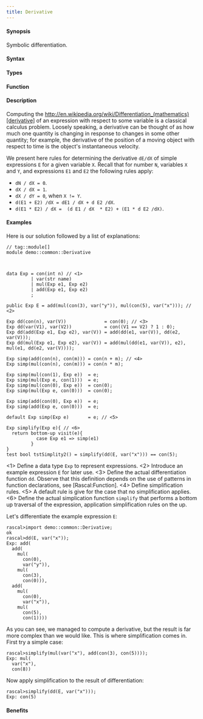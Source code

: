 ```yaml
---
title: Derivative
---
```


#### Synopsis

Symbolic differentiation.

#### Syntax

#### Types

#### Function

#### Description

Computing the http://en.wikipedia.org/wiki/Differentiation_(mathematics)[derivative] of an expression with respect to some variable is a classical calculus problem. Loosely speaking, a derivative can be thought of as how much one quantity is changing in response to changes in some other quantity; for example, the derivative of the position of a moving object with respect to time is the object's instantaneous velocity.

We present here rules for determining the derivative `dE/dX` of simple expressions `E` for a given variable `X`. Recall that for number `N`, variables `X` and `Y`, and expressions `E1` and `E2` the following rules apply:

*  `dN / dX = 0`.
*  `dX / dX = 1`.
*  `dX / dY = 0`, when `X != Y`.
*  `d(E1 + E2) /dX = dE1 / dX + d E2 /dX`.
*  `d(E1 * E2) / dX =  (d E1 / dX  * E2) + (E1 * d E2 /dX)`.


#### Examples

Here is our solution followed by a list of explanations:


```rascal
// tag::module[]
module demo::common::Derivative



data Exp = con(int n) // <1>
         | var(str name)
         | mul(Exp e1, Exp e2)
         | add(Exp e1, Exp e2)
         ;
         
public Exp E = add(mul(con(3), var("y")), mul(con(5), var("x"))); // <2>

Exp dd(con(n), var(V))              = con(0); // <3>
Exp dd(var(V1), var(V2))            = con((V1 == V2) ? 1 : 0);
Exp dd(add(Exp e1, Exp e2), var(V)) = add(dd(e1, var(V)), dd(e2, var(V)));
Exp dd(mul(Exp e1, Exp e2), var(V)) = add(mul(dd(e1, var(V)), e2), mul(e1, dd(e2, var(V))));
 
Exp simp(add(con(n), con(m))) = con(n + m); // <4>
Exp simp(mul(con(n), con(m))) = con(n * m);

Exp simp(mul(con(1), Exp e))  = e;
Exp simp(mul(Exp e, con(1)))  = e;
Exp simp(mul(con(0), Exp e))  = con(0);
Exp simp(mul(Exp e, con(0)))  = con(0);

Exp simp(add(con(0), Exp e))  = e;
Exp simp(add(Exp e, con(0)))  = e;

default Exp simp(Exp e)       = e; // <5>

Exp simplify(Exp e){ // <6>
  return bottom-up visit(e){
           case Exp e1 => simp(e1)
         }
}
test bool tstSimplity2() = simplify(dd(E, var("x"))) == con(5);

```

<1> Define a data type `Exp` to represent expressions.
<2> Introduce an example expression `E` for later use.
<3> Define the actual differentiation function `dd`. Observe that this definition depends on the use of patterns in function declarations, see [Rascal:Function].
<4> Define simplification rules. 
<5> A default rule is give for the case that no simplification applies.
<6> Define the actual simplication function `simplify` that performs a bottom up traversal of the expression, application simplification
rules on the up.

                
Let's differentiate the example expression `E`:

```rascal-shell
rascal>import demo::common::Derivative;
ok
rascal>dd(E, var("x"));
Exp: add(
  add(
    mul(
      con(0),
      var("y")),
    mul(
      con(3),
      con(0))),
  add(
    mul(
      con(0),
      var("x")),
    mul(
      con(5),
      con(1))))
```
As you can see, we managed to compute a derivative, but the result is far more complex than we would like.
This is where simplification comes in. First try a simple case:

```rascal-shell
rascal>simplify(mul(var("x"), add(con(3), con(5))));
Exp: mul(
  var("x"),
  con(8))
```
Now apply simplification to the result of differentiation:

```rascal-shell
rascal>simplify(dd(E, var("x")));
Exp: con(5)
```

#### Benefits


